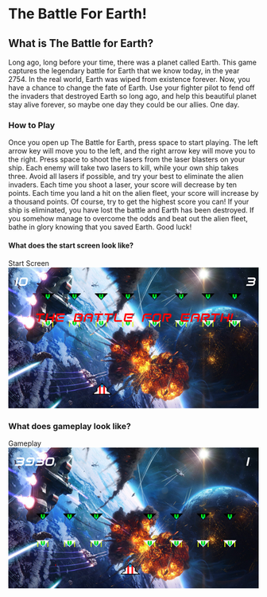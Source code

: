 # The Battle For Earth!
## What is The Battle for Earth?
Long ago, long before your time, there was a planet called Earth. This game captures the legendary battle for Earth that we know today, in the year 2754. In the real world, Earth was wiped from existence forever. Now, you have a chance to change the fate of Earth. Use your fighter pilot to fend off the invaders that destroyed Earth so long ago, and help this beautiful planet stay alive forever, so maybe one day they could be our allies. One day.

### How to Play
Once you open up The Battle for Earth, press space to start playing. The left arrow key will move you to the left, and the right arrow key will move you to the right. Press space to shoot the lasers from the laser blasters on your ship. Each enemy will take two lasers to kill, while your own ship takes three. Avoid all lasers if possible, and try your best to eliminate the alien invaders. Each time you shoot a laser, your score will decrease by ten points. Each time you land a hit on the alien fleet, your score will increase by a thousand points. Of course, try to get the highest score you can! If your ship is eliminated, you have lost the battle and Earth has been destroyed. If you somehow manage to overcome the odds and beat out the alien fleet, bathe in glory knowing that you saved Earth. Good luck!

#### What does the start screen look like?
Start Screen
![alt_text](https://raw.githubusercontent.com/Loading-Username/Space_War_Website/master/Battle_for_Earth_Start_Screenshot.PNG)
### What does gameplay look like?
Gameplay
![alt text](https://raw.githubusercontent.com/Loading-Username/Space_War_Website/master/Gameplay_Screenshot.PNG)
